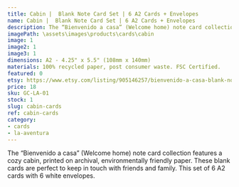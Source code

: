 ```yaml
---
title: Cabin |  Blank Note Card Set | 6 A2 Cards + Envelopes
name: Cabin |  Blank Note Card Set | 6 A2 Cards + Envelopes
description: The “Bienvenido a casa” (Welcome home) note card collection features a cozy cabin, printed on archival, environmentally friendly paper.
imagePath: \assets\images\products\cards\cabin
image: 1
image2: 1
image3: 1
dimensions: A2 - 4.25" x 5.5" (108mm x 140mm)
materials: 100% recycled paper, post consumer waste. FSC Certified.
featured: 0
etsy: https://www.etsy.com/listing/905146257/bienvenido-a-casa-blank-note-card-set-5
price: 18
sku: GC-LA-01
stock: 1
slug: cabin-cards
ref: cabin-cards
category:
- cards
- la-aventura
---
```

The “Bienvenido a casa” (Welcome home) note card collection features a cozy cabin, printed on archival, environmentally friendly paper. These blank cards are perfect to keep in touch with friends and family. This set of 6 A2 cards with 6 white envelopes.
